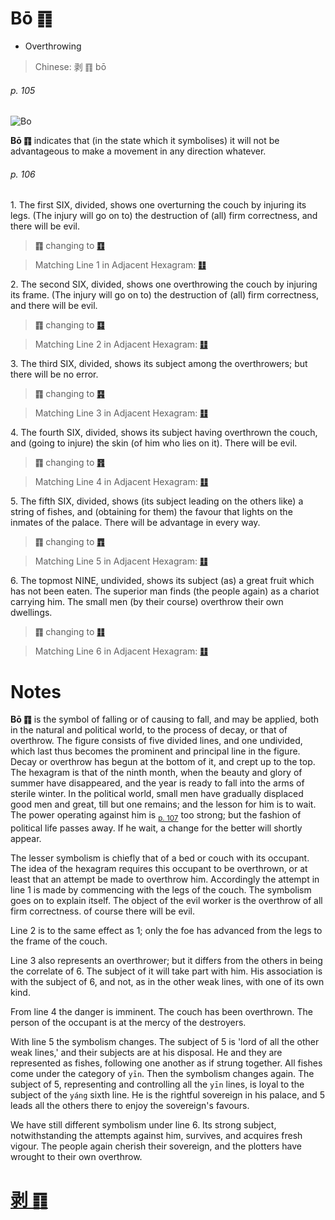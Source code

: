 # Bō ䷖

* Overthrowing

> Chinese: 剥 ䷖ bō

###### p. 105

![Bo](https://88o.io/wp-content/uploads/2018/09/23-e589a5bo.jpg)

**Bō ䷖** indicates that (in the state which it symbolises) it will not be advantageous to make a movement in any direction whatever.

###### p. 106

1.<a name="23.1"></a> The first SIX, divided, shows one overturning the couch by injuring its legs. (The injury will go on to) the destruction of (all) firm correctness, and there will be evil.

> **䷖** changing to [**䷚**](e9a290yi.md)

> Matching Line 1 in Adjacent Hexagram: [**䷗**](e5a48dfu.md#24.1)

2.<a name="23.2"></a> The second SIX, divided, shows one overthrowing the couch by injuring its frame. (The injury will go on to) the destruction of (all) firm correctness, and there will be evil.

> **䷖** changing to [**䷃**](e89299meng.md)

> Matching Line 2 in Adjacent Hexagram: [**䷗**](e5a48dfu.md#24.2)

3.<a name="23.3"></a> The third SIX, divided, shows its subject among the overthrowers; but there will be no error.

> **䷖** changing to [**䷳**](e889aegen.md)

> Matching Line 3 in Adjacent Hexagram: [**䷗**](e5a48dfu.md#24.3)

4.<a name="23.4"></a> The fourth SIX, divided, shows its subject having overthrown the couch, and (going to injure) the skin (of him who lies on it). There will be evil.

> **䷖** changing to [**䷢**](e6998bjin.md)

> Matching Line 4 in Adjacent Hexagram: [**䷗**](e5a48dfu.md#24.4)

5.<a name="23.5"></a> The fifth SIX, divided, shows (its subject leading on the others like) a string of fishes, and (obtaining for them) the favour that lights on the inmates of the palace. There will be advantage in every way.

> **䷖** changing to [**䷓**](e8a782guan.md)

> Matching Line 5 in Adjacent Hexagram: [**䷗**](e5a48dfu.md#24.5)

6.<a name="23.6"></a> The topmost NINE, undivided, shows its subject (as) a great fruit which has not been eaten. The superior man finds (the people again) as a chariot carrying him. The small men (by their course) overthrow their own dwellings.

> **䷖** changing to [**䷁**](e59da4kun.md)

> Matching Line 6 in Adjacent Hexagram: [**䷗**](e5a48dfu.md#24.6)

# Notes

**Bō ䷖** is the symbol of falling or of causing to fall, and may be applied, both in the natural and political world, to the process of decay, or that of overthrow. The figure consists of five divided lines, and one undivided, which last thus becomes the prominent and principal line in the figure. Decay or overthrow has begun at the bottom of it, and crept up to the top. The hexagram is that of the ninth month, when the beauty and glory of summer have disappeared, and the year is ready to fall into the arms of sterile winter. In the political world, small men have gradually displaced good men and great, till but one remains; and the lesson for him is to wait. The power operating against him is <sub>[p. 107](e5a48dfu.md#p-107)</sub> too strong; but the fashion of political life passes away. If he wait, a change for the better will shortly appear.

The lesser symbolism is chiefly that of a bed or couch with its occupant. The idea of the hexagram requires this occupant to be overthrown, or at least that an attempt be made to overthrow him. Accordingly the attempt in line 1 is made by commencing with the legs of the couch. The symbolism goes on to explain itself. The object of the evil worker is the overthrow of all firm correctness. of course there will be evil.

Line 2 is to the same effect as 1; only the foe has advanced from the legs to the frame of the couch.

Line 3 also represents an overthrower; but it differs from the others in being the correlate of 6. The subject of it will take part with him. His association is with the subject of 6, and not, as in the other weak lines, with one of its own kind.

From line 4 the danger is imminent. The couch has been overthrown. The person of the occupant is at the mercy of the destroyers.

With line 5 the symbolism changes. The subject of 5 is 'lord of all the other weak lines,' and their subjects are at his disposal. He and they are represented as fishes, following one another as if strung together. All fishes come under the category of `yīn`. Then the symbolism changes again. The subject of 5, representing and controlling all the `yīn` lines, is loyal to the subject of the `yáng` sixth line. He is the rightful sovereign in his palace, and 5 leads all the others there to enjoy the sovereign's favours.

We have still different symbolism under line 6. Its strong subject, notwithstanding the attempts against him, survives, and acquires fresh vigour. The people again cherish their sovereign, and the plotters have wrought to their own overthrow.

# [剥 ䷖](e589a5bo_cn.md)
